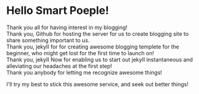 <h1>Hello Smart Poeple!</h1>

Thank you all for having interest in my blogging!<br/>
Thank you, Github for hosting the server for us to create blogging site to share something important to us.<br/>
Thank you, jekyII for for creating awesome blogging templete for the beginner, who might get lost for the first time to launch on!<br/>
Thank you, jekyII Now for enabling us to start out jekyII instantaneous and alleviating our headaches at the first step!<br/>
Thank you anybody for letting me recognize awesome things!<br/>

I'll try my best to stick this awesome service, and seek out better things!

